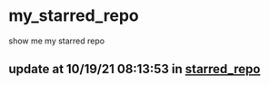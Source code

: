 # my_starred_repo
show me my starred repo

update at 10/19/21 08:13:53 in [starred_repo](./index.html)
---

